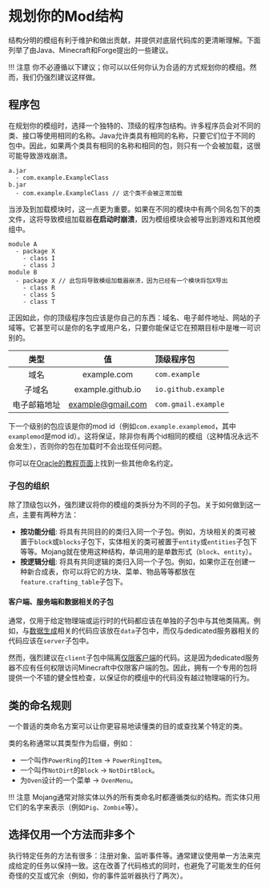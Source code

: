 规划你的Mod结构
==============

结构分明的模组有利于维护和做出贡献，并提供对底层代码库的更清晰理解。下面列举了由Java、Minecraft和Forge提出的一些建议。

!!! 注意
    你不必遵循以下建议；你可以以任何你认为合适的方式规划你的模组。然而，我们仍强烈建议这样做。

程序包
------

在规划你的模组时，选择一个独特的、顶级的程序包结构。许多程序员会对不同的类、接口等使用相同的名称。Java允许类具有相同的名称，只要它们位于不同的包中。因此，如果两个类具有相同的名称和相同的包，则只有一个会被加载，这很可能导致游戏崩溃。

```
a.jar
  - com.example.ExampleClass
b.jar
  - com.example.ExampleClass // 这个类不会被正常加载
```

当涉及到加载模块时，这一点更为重要。如果在不同的模块中有两个同名包下的类文件，这将导致模组加载器**在启动时崩溃**，因为模组模块会被导出到游戏和其他模组中。

```
module A
  - package X
    - class I
    - class J
module B
  - package X // 此包将导致模组加载器崩溃，因为已经有一个模块将包X导出
    - class R
    - class S
    - class T
```

正因如此，你的顶级程序包应该是你自己的东西：域名、电子邮件地址、网站的子域等。它甚至可以是你的名字或用户名，只要你能保证它在预期目标中是唯一可识别的。

类型          | 值                | 顶级程序包
:---:         | :---:             | :---
域名          | example.com       | `com.example`
子域名        | example.github.io | `io.github.example`
电子邮箱地址  | example@gmail.com | `com.gmail.example`

下一个级别的包应该是你的mod id（例如`com.example.examplemod`，其中`examplemod`是mod id）。这将保证，除非你有两个id相同的模组（这种情况永远不会发生），否则你的包在加载时不会出现任何问题。

你可以在[Oracle的教程页面][naming]上找到一些其他命名约定。

### 子包的组织

除了顶级包以外，强烈建议将你的模组的类拆分为不同的子包。关于如何做到这一点，主要有两种方法：

* **按功能分组**: 将具有共同目的的类归入同一个子包。例如，方块相关的类可被置于`block`或`blocks`子包下，实体相关的类可被置于`entity`或`entities`子包下等等。Mojang就在使用这种结构，单词用的是单数形式（`block`、`entity`）。
* **按逻辑分组**: 将具有共同逻辑的类归入同一个子包。例如，如果你正在创建一种新合成表，你可以将它的方块、菜单、物品等等都放在`feature.crafting_table`子包下。

#### 客户端、服务端和数据相关的子包

通常，仅用于给定物理端或运行时的代码都应该在单独的子包中与其他类隔离。例如，与[数据生成][datagen]相关的代码应该放在`data`子包中，而仅与dedicated服务器相关的代码应该在`server`子包中。

然而，强烈建议在`client`子包中隔离[仅限客户端][sides]的代码。这是因为dedicated服务器不应有任何权限访问Minecraft中仅限客户端的包。因此，拥有一个专用的包将提供一个不错的健全性检查，以保证你的模组中的代码没有越过物理端的行为。

类的命名规则
-----------

一个普适的类命名方案可以让你更容易地读懂类的目的或查找某个特定的类。

类的名称通常以其类型作为后缀，例如：

* 一个叫作`PowerRing`的`Item` -> `PowerRingItem`。
* 一个叫作`NotDirt`的`Block` -> `NotDirtBlock`。
* 为`Oven`设计的一个菜单 -> `OvenMenu`。

!!! 注意
    Mojang通常对除实体以外的所有类命名时都遵循类似的结构。而实体只用它们的名字来表示（例如`Pig`、`Zombie`等）。

选择仅用一个方法而非多个
----------------------

执行特定任务的方法有很多：注册对象、监听事件等。通常建议使用单一方法来完成给定的任务以保持一致。这在改善了代码格式的同时，也避免了可能发生的任何奇怪的交互或冗余（例如，你的事件监听器执行了两次）。

[naming]: https://docs.oracle.com/javase/tutorial/java/package/namingpkgs.html
[datagen]: ../datagen/index.md
[sides]: ../concepts/sides.md
